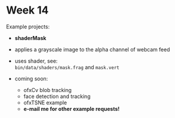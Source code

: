 # Week 14

Example projects:

- **shaderMask**
 - applies a grayscale image to the alpha channel of webcam feed
 - uses shader, see:  
   `bin/data/shaders/mask.frag` and `mask.vert`  
   
- coming soon:  
  - ofxCv blob tracking
  - face detection and tracking
  - ofxTSNE example
  - **e-mail me for other example requests!**
